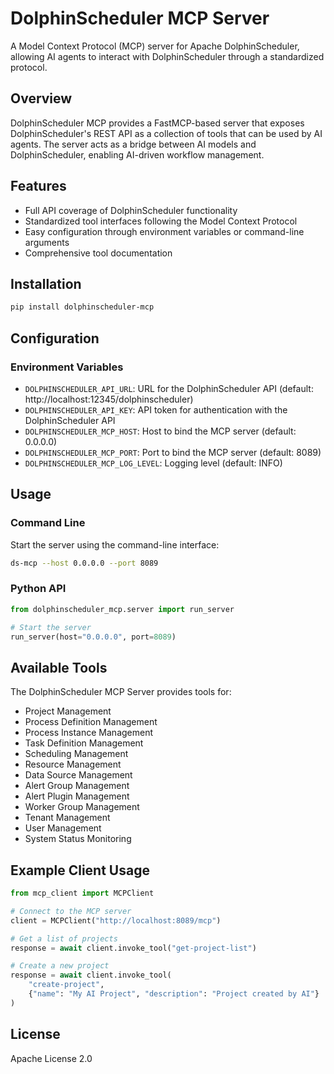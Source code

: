# DolphinScheduler MCP Server

A Model Context Protocol (MCP) server for Apache DolphinScheduler, allowing AI agents to interact with DolphinScheduler through a standardized protocol.

## Overview

DolphinScheduler MCP provides a FastMCP-based server that exposes DolphinScheduler's REST API as a collection of tools that can be used by AI agents. The server acts as a bridge between AI models and DolphinScheduler, enabling AI-driven workflow management.

## Features

- Full API coverage of DolphinScheduler functionality
- Standardized tool interfaces following the Model Context Protocol
- Easy configuration through environment variables or command-line arguments
- Comprehensive tool documentation

## Installation

```bash
pip install dolphinscheduler-mcp
```

## Configuration

### Environment Variables

- `DOLPHINSCHEDULER_API_URL`: URL for the DolphinScheduler API (default: http://localhost:12345/dolphinscheduler)
- `DOLPHINSCHEDULER_API_KEY`: API token for authentication with the DolphinScheduler API
- `DOLPHINSCHEDULER_MCP_HOST`: Host to bind the MCP server (default: 0.0.0.0)
- `DOLPHINSCHEDULER_MCP_PORT`: Port to bind the MCP server (default: 8089)
- `DOLPHINSCHEDULER_MCP_LOG_LEVEL`: Logging level (default: INFO)

## Usage

### Command Line

Start the server using the command-line interface:

```bash
ds-mcp --host 0.0.0.0 --port 8089
```

### Python API

```python
from dolphinscheduler_mcp.server import run_server

# Start the server
run_server(host="0.0.0.0", port=8089)
```

## Available Tools

The DolphinScheduler MCP Server provides tools for:

- Project Management
- Process Definition Management
- Process Instance Management
- Task Definition Management
- Scheduling Management
- Resource Management
- Data Source Management
- Alert Group Management
- Alert Plugin Management
- Worker Group Management
- Tenant Management
- User Management
- System Status Monitoring

## Example Client Usage

```python
from mcp_client import MCPClient

# Connect to the MCP server
client = MCPClient("http://localhost:8089/mcp")

# Get a list of projects
response = await client.invoke_tool("get-project-list")

# Create a new project
response = await client.invoke_tool(
    "create-project", 
    {"name": "My AI Project", "description": "Project created by AI"}
)
```

## License

Apache License 2.0 